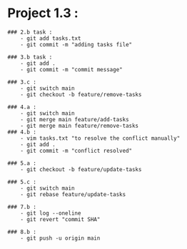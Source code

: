 # Project 1.3 :

	### 2.b task :
		- git add tasks.txt
		- git commit -m "adding tasks file"

	### 3.b task :
		- git add .
		- git commit -m "commit message"
	
	### 3.c :
		- git switch main
		- git checkout -b feature/remove-tasks

	### 4.a :
		- git switch main
		- git merge main feature/add-tasks
		- git merge main feature/remove-tasks
	### 4.b :
		- vim tasks.txt "to resolve the conflict manually"
		- git add . 
		- git commit -m "conflict resolved"

	### 5.a : 
		- git checkout -b feature/update-tasks
	
	### 5.c : 
		- git switch main
		- git rebase feature/update-tasks

	### 7.b :
		- git log --oneline
		- git revert "commit SHA"

	### 8.b : 
		- git push -u origin main




